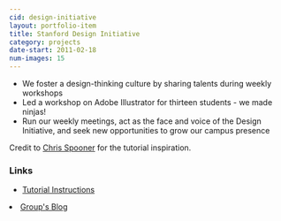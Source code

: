 ```yaml
---
cid: design-initiative
layout: portfolio-item
title: Stanford Design Initiative
category: projects
date-start: 2011-02-18
num-images: 15
---
```


*   We foster a design-thinking culture by sharing talents during weekly workshops
*   Led a workshop on Adobe Illustrator for thirteen students - we made ninjas!
*   Run our weekly meetings, act as the face and voice of the Design Initiative, and seek new opportunities to grow our campus presence

Credit to <a href="http://www.blog.spoongraphics.co.uk/tutorials/illustrator-tutorial-create-a-gang-of-vector-ninjas" target="_blank">Chris Spooner</a> for the tutorial inspiration. 

### Links

* [Tutorial Instructions](/img/design-initiative/illustrator-ninja-tutorial.pdf)
<li><a href="http://designinitiative.posterous.com" target="_blank">Group's Blog</a></li>
